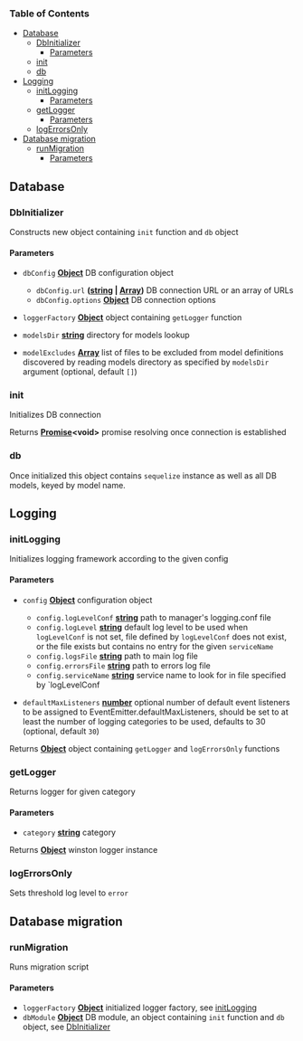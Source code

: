 <!-- Generated by documentation.js. Update this documentation by updating the source code. -->

### Table of Contents

*   [Database][1]
    *   [DbInitializer][2]
        *   [Parameters][3]
    *   [init][4]
    *   [db][5]
*   [Logging][6]
    *   [initLogging][7]
        *   [Parameters][8]
    *   [getLogger][9]
        *   [Parameters][10]
    *   [logErrorsOnly][11]
*   [Database migration][12]
    *   [runMigration][13]
        *   [Parameters][14]

## Database



### DbInitializer

Constructs new object containing `init` function and `db` object

#### Parameters

*   `dbConfig` **[Object][15]** DB configuration object

    *   `dbConfig.url` **([string][16] | [Array][17])** DB connection URL or an array of URLs
    *   `dbConfig.options` **[Object][15]** DB connection options
*   `loggerFactory` **[Object][15]** object containing `getLogger` function
*   `modelsDir` **[string][16]** directory for models lookup
*   `modelExcludes` **[Array][17]** list of files to be excluded from model definitions discovered by reading models
    directory as specified by `modelsDir` argument (optional, default `[]`)

### init

Initializes DB connection

Returns **[Promise][18]\<void>** promise resolving once connection is established

### db

Once initialized this object contains `sequelize` instance as well as all DB models, keyed by model name.

## Logging



### initLogging

Initializes logging framework according to the given config

#### Parameters

*   `config` **[Object][15]** configuration object

    *   `config.logLevelConf` **[string][16]** path to manager's logging.conf file
    *   `config.logLevel` **[string][16]** default log level to be used when `logLevelConf` is not set, file defined by
        `logLevelConf` does not exist, or the file exists but contains no entry for the given `serviceName`
    *   `config.logsFile` **[string][16]** path to main log file
    *   `config.errorsFile` **[string][16]** path to errors log file
    *   `config.serviceName` **[string][16]** service name to look for in file specified by \`logLevelConf
*   `defaultMaxListeners` **[number][19]** optional number of default event listeners to be assigned to
    EventEmitter.defaultMaxListeners, should be set to at least the number of logging categories to be used, defaults to 30 (optional, default `30`)

Returns **[Object][15]** object containing `getLogger` and `logErrorsOnly` functions

### getLogger

Returns logger for given category

#### Parameters

*   `category` **[string][16]** category

Returns **[Object][15]** winston logger instance

### logErrorsOnly

Sets threshold log level to `error`

## Database migration



### runMigration

Runs migration script

#### Parameters

*   `loggerFactory` **[Object][15]** initialized logger factory, see [initLogging][7]
*   `dbModule` **[Object][15]** DB module, an object containing `init` function and `db` object, see [DbInitializer][2]

[1]: #database

[2]: #dbinitializer

[3]: #parameters

[4]: #init

[5]: #db

[6]: #logging

[7]: #initlogging

[8]: #parameters-1

[9]: #getlogger

[10]: #parameters-2

[11]: #logerrorsonly

[12]: #database-migration

[13]: #runmigration

[14]: #parameters-3

[15]: https://developer.mozilla.org/docs/Web/JavaScript/Reference/Global_Objects/Object

[16]: https://developer.mozilla.org/docs/Web/JavaScript/Reference/Global_Objects/String

[17]: https://developer.mozilla.org/docs/Web/JavaScript/Reference/Global_Objects/Array

[18]: https://developer.mozilla.org/docs/Web/JavaScript/Reference/Global_Objects/Promise

[19]: https://developer.mozilla.org/docs/Web/JavaScript/Reference/Global_Objects/Number
